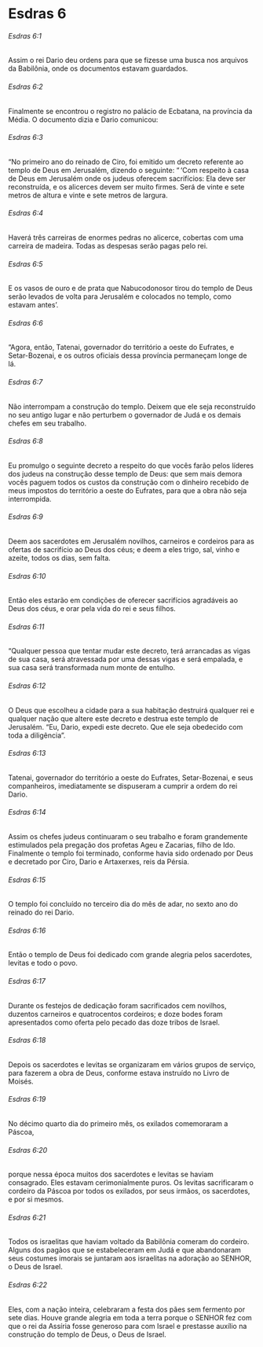 # Esdras 6

###### Esdras 6:1

Assim o rei Dario deu ordens para que se fizesse uma busca nos arquivos da Babilônia, onde os documentos estavam guardados.

###### Esdras 6:2

Finalmente se encontrou o registro no palácio de Ecbatana, na província da Média. O documento dizia e Dario comunicou:

###### Esdras 6:3

“No primeiro ano do reinado de Ciro, foi emitido um decreto referente ao templo de Deus em Jerusalém, dizendo o seguinte: “ ‘Com respeito à casa de Deus em Jerusalém onde os judeus oferecem sacrifícios: Ela deve ser reconstruída, e os alicerces devem ser muito firmes. Será de vinte e sete metros de altura e vinte e sete metros de largura.

###### Esdras 6:4

Haverá três carreiras de enormes pedras no alicerce, cobertas com uma carreira de madeira. Todas as despesas serão pagas pelo rei.

###### Esdras 6:5

E os vasos de ouro e de prata que Nabucodonosor tirou do templo de Deus serão levados de volta para Jerusalém e colocados no templo, como estavam antes’.

###### Esdras 6:6

“Agora, então, Tatenai, governador do território a oeste do Eufrates, e Setar-Bozenai, e os outros oficiais dessa província permaneçam longe de lá.

###### Esdras 6:7

Não interrompam a construção do templo. Deixem que ele seja reconstruído no seu antigo lugar e não perturbem o governador de Judá e os demais chefes em seu trabalho.

###### Esdras 6:8

Eu promulgo o seguinte decreto a respeito do que vocês farão pelos líderes dos judeus na construção desse templo de Deus: que sem mais demora vocês paguem todos os custos da construção com o dinheiro recebido de meus impostos do território a oeste do Eufrates, para que a obra não seja interrompida.

###### Esdras 6:9

Deem aos sacerdotes em Jerusalém novilhos, carneiros e cordeiros para as ofertas de sacrifício ao Deus dos céus; e deem a eles trigo, sal, vinho e azeite, todos os dias, sem falta.

###### Esdras 6:10

Então eles estarão em condições de oferecer sacrifícios agradáveis ao Deus dos céus, e orar pela vida do rei e seus filhos.

###### Esdras 6:11

“Qualquer pessoa que tentar mudar este decreto, terá arrancadas as vigas de sua casa, será atravessada por uma dessas vigas e será empalada, e sua casa será transformada num monte de entulho.

###### Esdras 6:12

O Deus que escolheu a cidade para a sua habitação destruirá qualquer rei e qualquer nação que altere este decreto e destrua este templo de Jerusalém. “Eu, Dario, expedi este decreto. Que ele seja obedecido com toda a diligência”.

###### Esdras 6:13

Tatenai, governador do território a oeste do Eufrates, Setar-Bozenai, e seus companheiros, imediatamente se dispuseram a cumprir a ordem do rei Dario.

###### Esdras 6:14

Assim os chefes judeus continuaram o seu trabalho e foram grandemente estimulados pela pregação dos profetas Ageu e Zacarias, filho de Ido. Finalmente o templo foi terminado, conforme havia sido ordenado por Deus e decretado por Ciro, Dario e Artaxerxes, reis da Pérsia.

###### Esdras 6:15

O templo foi concluído no terceiro dia do mês de adar, no sexto ano do reinado do rei Dario.

###### Esdras 6:16

Então o templo de Deus foi dedicado com grande alegria pelos sacerdotes, levitas e todo o povo.

###### Esdras 6:17

Durante os festejos de dedicação foram sacrificados cem novilhos, duzentos carneiros e quatrocentos cordeiros; e doze bodes foram apresentados como oferta pelo pecado das doze tribos de Israel.

###### Esdras 6:18

Depois os sacerdotes e levitas se organizaram em vários grupos de serviço, para fazerem a obra de Deus, conforme estava instruído no Livro de Moisés.

###### Esdras 6:19

No décimo quarto dia do primeiro mês, os exilados comemoraram a Páscoa,

###### Esdras 6:20

porque nessa época muitos dos sacerdotes e levitas se haviam consagrado. Eles estavam cerimonialmente puros. Os levitas sacrificaram o cordeiro da Páscoa por todos os exilados, por seus irmãos, os sacerdotes, e por si mesmos.

###### Esdras 6:21

Todos os israelitas que haviam voltado da Babilônia comeram do cordeiro. Alguns dos pagãos que se estabeleceram em Judá e que abandonaram seus costumes imorais se juntaram aos israelitas na adoração ao SENHOR, o Deus de Israel.

###### Esdras 6:22

Eles, com a nação inteira, celebraram a festa dos pães sem fermento por sete dias. Houve grande alegria em toda a terra porque o SENHOR fez com que o rei da Assíria fosse generoso para com Israel e prestasse auxílio na construção do templo de Deus, o Deus de Israel.

